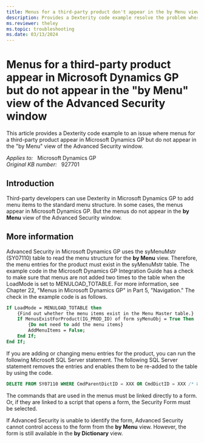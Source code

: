 ```yaml
---
title: Menus for a third-party product don't appear in the by Menu view of the Advanced Security window
description: Provides a Dexterity code example resolve the problem where menus for a third-party product appear in Microsoft Dynamics GP but do not appear in the by Menu view of the Advanced Security window.
ms.reviewer: theley
ms.topic: troubleshooting
ms.date: 03/13/2024
---
```

# Menus for a third-party product appear in Microsoft Dynamics GP but do not appear in the "by Menu" view of the Advanced Security window

This article provides a Dexterity code example to an issue where menus for a third-party product appear in Microsoft Dynamics GP but do not appear in the "by Menu" view of the Advanced Security window.

_Applies to:_ &nbsp; Microsoft Dynamics GP  
_Original KB number:_ &nbsp; 927701

## Introduction

Third-party developers can use Dexterity in Microsoft Dynamics GP to add menu items to the standard menu structure. In some cases, the menus appear in Microsoft Dynamics GP. But the menus do not appear in the **by Menu** view of the Advanced Security window.

## More information

Advanced Security in Microsoft Dynamics GP uses the syMenuMstr (SY07110) table to read the menu structure for the **by Menu** view. Therefore, the menu entries for the product must exist in the syMenuMstr table. The example code in the Microsoft Dynamics GP Integration Guide has a check to make sure that menus are not added two times to the table when the LoadMode is set to MENULOAD_TOTABLE. For more information, see Chapter 22, "Menus in Microsoft Dynamics GP" in Part 5, "Navigation." The check in the example code is as follows.

```vb
If LoadMode = MENULOAD_TOTABLE then
    {Find out whether the menu items exist in the Menu Master table.}
    If MenusExistForProduct(IG_PROD_ID) of form syMenuObj = True Then
        {Do not need to add the menu items}
        AddMenuItems = False;
    End If;
End If;
```

If you are adding or changing menu entries for the product, you can run the following Microsoft SQL Server statement. The following SQL Server statement removes the entries and enables them to be re-added to the table by using the code.

```sql
DELETE FROM SY07110 WHERE CmdParentDictID = XXX OR CmdDictID = XXX /* Where XXX is the Dexterity product ID. */
```

The commands that are used in the menus must be linked directly to a form. Or, if they are linked to a script that opens a form, the Security Form must be selected.

If Advanced Security is unable to identify the form, Advanced Security cannot control access to the form from the **by Menu** view. However, the form is still available in the **by Dictionary** view.
